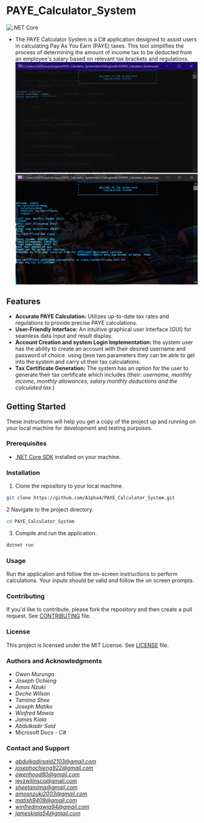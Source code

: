 # PAYE_Calculator_System
![.NET Core](https://img.shields.io/badge/.NET%20Core-3.1%20%7C%205.0%20%7C%206.0-blue)
- The PAYE Calculator System is a C# application designed to assist users in calculating Pay As You Earn (PAYE) taxes. This tool simplifies the process of determining the amount of income tax to be deducted from an employee's salary based on relevant tax brackets and regulations.
![PAYE_UI_1](https://github.com/A1pha4/PAYE_Calculator_System/blob/main/PAYE%20UI%201.png)
![PAYE_UI_2](https://github.com/A1pha4/PAYE_Calculator_System/blob/main/PAYE%20UI%202.png)


## Features

- **Accurate PAYE Calculation:** Utilizes up-to-date tax rates and regulations to provide precise PAYE calculations.
- **User-Friendly Interface:** An intuitive graphical user interface (GUI) for seamless data input and result display.
- **Account Creation and system Login Implementation:** the system user has the ability to create an account with their desired username and password of choice. using tjese two parameters they can be able to get into the system and carry ut their tax calculations.
- **Tax Certificate Generation:** The system has an option for the user to generate their tax certificate which includes (their: *username, monthly income, monthly allowances, salary monthly deductions and the calculated tax.*) 

## Getting Started

These instructions will help you get a copy of the project up and running on your local machine for development and testing purposes.

### Prerequisites

- [.NET Core SDK](https://dotnet.microsoft.com/download) installed on your machine.

### Installation

1. Clone the repository to your local machine.

```bash
git clone https://github.com/A1pha4/PAYE_Calculator_System.git
```
2 Navigate to the project directory.
```bash 
cd PAYE_Calculator_System
```
3. Compile and run the application.
```bash
dotnet run
```
### Usage
Run the application and follow the on-screen instructions to perform calculations.
Your inputs should be valid and follow the on screen prompts.

### Contributing
If you'd like to contribute, please fork the repository and then create a pull request. See [CONTRIBUTING](https://github.com/A1pha4/PAYE_Calculator_System/blob/main/CONTRIBUTING.md) file.

### License
This project is licensed under the MIT License. See [LICENSE](https://github.com/A1pha4/PAYE_Calculator_System/blob/main/LICENSE) file.

### Authors and Acknowledgments
- *Owen Murunga*
- *Joseph Ochieng*
- *Amos Nzuki*
- *Deche Wilson*
- *Tamima Shee*
- *Joseph Matiko*
- *Winfred Mawia*
- *James Kiala*
- *Abdulkadir Said*
- Microsoft Docs - C#

### Contact and Support 
- *abdulkadirsaid2103@gmail.com*
- *josephochieng922@gmail.com*
- *owenhood80@gmail.com*
- jeyzwilinsco@gmail.com
- *sheetamima@gmail.com*
- *amosnzuki2003@gmail.com*
- *matish9409@gmail.com*
- *winfredmawia94@gmail.com*
- *jameskiala54@gmail.com*
